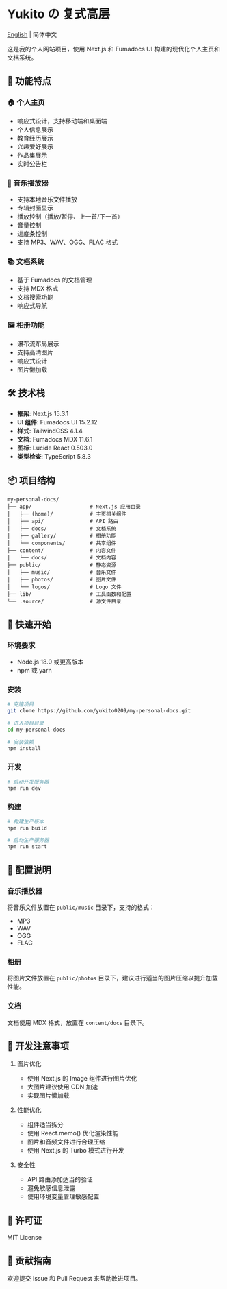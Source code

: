 # Yukito の 复式高层

[English](./README_EN.md) | 简体中文

这是我的个人网站项目，使用 Next.js 和 Fumadocs UI 构建的现代化个人主页和文档系统。

## 🌟 功能特点

### 🏠 个人主页
- 响应式设计，支持移动端和桌面端
- 个人信息展示
- 教育经历展示
- 兴趣爱好展示
- 作品集展示
- 实时公告栏

### 🎵 音乐播放器
- 支持本地音乐文件播放
- 专辑封面显示
- 播放控制（播放/暂停、上一首/下一首）
- 音量控制
- 进度条控制
- 支持 MP3、WAV、OGG、FLAC 格式

### 📚 文档系统
- 基于 Fumadocs 的文档管理
- 支持 MDX 格式
- 文档搜索功能
- 响应式导航

### 🖼️ 相册功能
- 瀑布流布局展示
- 支持高清图片
- 响应式设计
- 图片懒加载

## 🛠️ 技术栈

- **框架**: Next.js 15.3.1
- **UI 组件**: Fumadocs UI 15.2.12
- **样式**: TailwindCSS 4.1.4
- **文档**: Fumadocs MDX 11.6.1
- **图标**: Lucide React 0.503.0
- **类型检查**: TypeScript 5.8.3

## 📦 项目结构

```
my-personal-docs/
├── app/                   # Next.js 应用目录
│   ├── (home)/            # 主页相关组件
│   ├── api/               # API 路由
│   ├── docs/              # 文档系统
│   ├── gallery/           # 相册功能
│   └── components/        # 共享组件
├── content/               # 内容文件
│   └── docs/              # 文档内容
├── public/                # 静态资源
│   ├── music/             # 音乐文件
│   ├── photos/            # 图片文件
│   └── logos/             # Logo 文件
├── lib/                   # 工具函数和配置
└── .source/               # 源文件目录
```

## 🚀 快速开始

### 环境要求

- Node.js 18.0 或更高版本
- npm 或 yarn

### 安装

```bash
# 克隆项目
git clone https://github.com/yukito0209/my-personal-docs.git

# 进入项目目录
cd my-personal-docs

# 安装依赖
npm install
```

### 开发

```bash
# 启动开发服务器
npm run dev
```

### 构建

```bash
# 构建生产版本
npm run build

# 启动生产服务器
npm run start
```

## 🔧 配置说明

### 音乐播放器

将音乐文件放置在 `public/music` 目录下，支持的格式：
- MP3
- WAV
- OGG
- FLAC

### 相册

将图片文件放置在 `public/photos` 目录下，建议进行适当的图片压缩以提升加载性能。

### 文档

文档使用 MDX 格式，放置在 `content/docs` 目录下。

## 📝 开发注意事项

1. 图片优化
   - 使用 Next.js 的 Image 组件进行图片优化
   - 大图片建议使用 CDN 加速
   - 实现图片懒加载

2. 性能优化
   - 组件适当拆分
   - 使用 React.memo() 优化渲染性能
   - 图片和音频文件进行合理压缩
   - 使用 Next.js 的 Turbo 模式进行开发

3. 安全性
   - API 路由添加适当的验证
   - 避免敏感信息泄露
   - 使用环境变量管理敏感配置

## 📄 许可证

MIT License

## 🤝 贡献指南

欢迎提交 Issue 和 Pull Request 来帮助改进项目。
